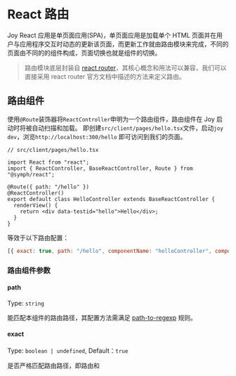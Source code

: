 # React 路由

Joy React 应用是单页面应用(SPA)，单页面应用是加载单个 HTML 页面并在用户与应用程序交互时动态的更新该页面，而更新工作就由路由模块来完成，不同的页面由不同的的组件构成，页面切换也就是组件的切换。

> 路由模块底层封装自 [react router](https://reactrouter.com/)，其核心概念和用法可以兼容，我们可以直接采用 react router 官方文档中描述的方法来定义路由。

## 路由组件

使用`@Route`装饰器将`ReactController`申明为一个路由组件，路由组件在 Joy 启动时将被自动扫描和加载。
即创建`src/client/pages/hello.tsx`文件，启动`joy dev`，浏览`http://localhost:300/hello` 即可访问到我们的页面。

```tsx
// src/client/pages/hello.tsx

import React from "react";
import { ReactController, BaseReactController, Route } from "@symph/react";

@Route({ path: "/hello" })
@ReactController()
export default class HelloController extends BaseReactController {
  renderView() {
    return <div data-testid="hello">Hello</div>;
  }
}
```

等效于以下路由配置：

```js
[{ exact: true, path: "/hello", componentName: "helloController", componentModule: "src/client/pages/hello.tsx" }]``;
```

### 路由组件参数

#### path

Type: `string`

能匹配本组件的路由路径，其配置方法需满足 [path-to-regexp](https://github.com/pillarjs/path-to-regexp) 规则。

#### exact

Type: `boolean | undefined`, Default：`true`

是否严格匹配路由路径，即路由和
